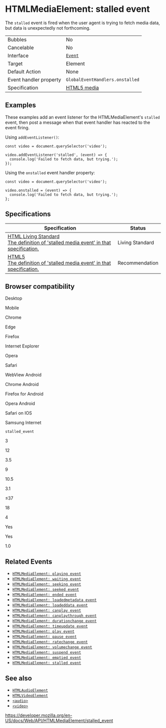 # HTMLMediaElement: stalled event

The `stalled` event is fired when the user agent is trying to fetch media data, but data is unexpectedly not forthcoming.

<table><tbody><tr class="odd"><td>Bubbles</td><td>No</td></tr><tr class="even"><td>Cancelable</td><td>No</td></tr><tr class="odd"><td>Interface</td><td><a href="../event"><code>Event</code></a></td></tr><tr class="even"><td>Target</td><td>Element</td></tr><tr class="odd"><td>Default Action</td><td>None</td></tr><tr class="even"><td>Event handler property</td><td><span class="page-not-created"><code>GlobalEventHandlers.onstalled</code></span></td></tr><tr class="odd"><td>Specification</td><td><a href="https://www.whatwg.org/specs/web-apps/current-work/multipage/the-video-element.html#event-media-playing">HTML5 media</a></td></tr></tbody></table>

## Examples

These examples add an event listener for the HTMLMediaElement's `stalled` event, then post a message when that event handler has reacted to the event firing.

Using `addEventListener()`:

    const video = document.querySelector('video');

    video.addEventListener('stalled', (event) => {
      console.log('Failed to fetch data, but trying.');
    });

Using the `onstalled` event handler property:

    const video = document.querySelector('video');

    video.onstalled = (event) => {
      console.log('Failed to fetch data, but trying.');
    };

## Specifications

<table><thead><tr class="header"><th>Specification</th><th>Status</th></tr></thead><tbody><tr class="odd"><td><a href="https://html.spec.whatwg.org/multipage/media.html#event-media-stalled">HTML Living Standard<br />
<span class="small">The definition of 'stalled media event' in that specification.</span></a></td><td><span class="spec-living">Living Standard</span></td></tr><tr class="even"><td><a href="https://www.w3.org/TR/html52/embedded-content-0.html#event-media-stalled">HTML5<br />
<span class="small">The definition of 'stalled media event' in that specification.</span></a></td><td><span class="spec-rec">Recommendation</span></td></tr></tbody></table>

## Browser compatibility

Desktop

Mobile

Chrome

Edge

Firefox

Internet Explorer

Opera

Safari

WebView Android

Chrome Android

Firefox for Android

Opera Android

Safari on IOS

Samsung Internet

`stalled_event`

3

12

3.5

9

10.5

3.1

≤37

18

4

Yes

Yes

1.0

## Related Events

- [`HTMLMediaElement: playing event`](playing_event)
- [`HTMLMediaElement: waiting event`](waiting_event)
- [`HTMLMediaElement: seeking event`](seeking_event)
- [`HTMLMediaElement: seeked event`](seeked_event)
- [`HTMLMediaElement: ended event`](ended_event)
- [`HTMLMediaElement: loadedmetadata event`](loadedmetadata_event)
- [`HTMLMediaElement: loadeddata event`](loadeddata_event)
- [`HTMLMediaElement: canplay event`](canplay_event)
- [`HTMLMediaElement: canplaythrough event`](canplaythrough_event)
- [`HTMLMediaElement: durationchange event`](durationchange_event)
- [`HTMLMediaElement: timeupdate event`](timeupdate_event)
- [`HTMLMediaElement: play event`](play_event)
- [`HTMLMediaElement: pause event`](pause_event)
- [`HTMLMediaElement: ratechange event`](ratechange_event)
- [`HTMLMediaElement: volumechange event`](volumechange_event)
- [`HTMLMediaElement: suspend event`](suspend_event)
- [`HTMLMediaElement: emptied event`](emptied_event)
- [`HTMLMediaElement: stalled event`](stalled_event)

## See also

- [`HTMLAudioElement`](../htmlaudioelement)
- [`HTMLVideoElement`](../htmlvideoelement)
- [`<audio>`](https://developer.mozilla.org/en-US/docs/Web/HTML/Element/audio)
- [`<video>`](https://developer.mozilla.org/en-US/docs/Web/HTML/Element/video)

<a href="https://developer.mozilla.org/en-US/docs/Web/API/HTMLMediaElement/stalled_event" class="_attribution-link">https://developer.mozilla.org/en-US/docs/Web/API/HTMLMediaElement/stalled_event</a>
